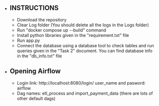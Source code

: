 - ## INSTRUCTIONS
  - Download the repository
  - Clear Log folder (You should delete all the logs in the Logs folder)
  - Run "docker compose up --build" command
  - Install python libraries given in the "requirement.txt" file
  - Run app.py
  - Connect the database using a database tool to check tables and run queries given in the "Task 2" document. You can find database info in the "db_info.txt" file

- ## Opening Airflow
  - Login link: http://localhost:8080/login/ user_name and pasword: airflow
  - Dag names: etl_process and import_payment_data (there are lots of other default dags)
